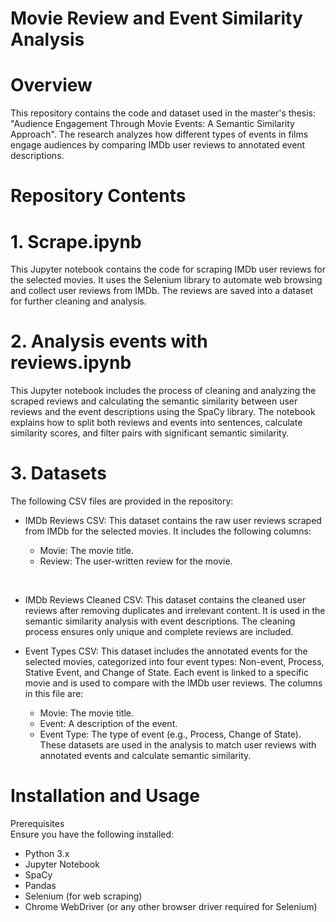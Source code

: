 # Movie Review and Event Similarity Analysis
# Overview
This repository contains the code and dataset used in the master's thesis: "Audience Engagement Through Movie Events: A Semantic Similarity Approach". The research analyzes how different types of events in films engage audiences by comparing IMDb user reviews to annotated event descriptions.

# Repository Contents
# 1. Scrape.ipynb
This Jupyter notebook contains the code for scraping IMDb user reviews for the selected movies. It uses the Selenium library to automate web browsing and collect user reviews from IMDb. The reviews are saved into a dataset for further cleaning and analysis.

# 2. Analysis events with reviews.ipynb
This Jupyter notebook includes the process of cleaning and analyzing the scraped reviews and calculating the semantic similarity between user reviews and the event descriptions using the SpaCy library. The notebook explains how to split both reviews and events into sentences, calculate similarity scores, and filter pairs with significant semantic similarity.

# 3. Datasets
The following CSV files are provided in the repository:

- IMDb Reviews CSV: This dataset contains the raw user reviews scraped from IMDb for the selected movies. It includes the following columns:

    -  Movie: The movie title.
    -  Review: The user-written review for the movie.
<br>    

- IMDb Reviews Cleaned CSV: This dataset contains the cleaned user reviews after removing duplicates and irrelevant content. It is used in the semantic similarity analysis with event descriptions. The cleaning process ensures only unique and complete reviews are included.

- Event Types CSV: This dataset includes the annotated events for the selected movies, categorized into four event types: Non-event, Process, Stative Event, and Change of State. Each event is linked to a specific movie and is used to compare with the IMDb user reviews. The columns in this file are:

    -  Movie: The movie title.
    -  Event: A description of the event.
    -  Event Type: The type of event (e.g., Process, Change of State).
These datasets are used in the analysis to match user reviews with annotated events and calculate semantic similarity.

# Installation and Usage
Prerequisites <br> 
Ensure you have the following installed:

- Python 3.x
- Jupyter Notebook
- SpaCy
- Pandas
- Selenium (for web scraping)
- Chrome WebDriver (or any other browser driver required for Selenium)